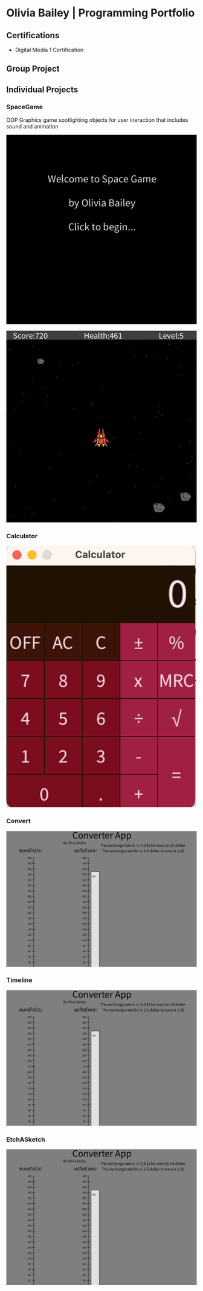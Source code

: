 # Olivia Bailey | Programming Portfolio

## Certifications
* Digital Media 1 Certification

## Group Project

## Individual Projects

### SpaceGame
OOP Graphics game spotlighting objects for user ineraction that includes sound and animation

![Spacegame Menu](https://github.com/OliviaBail/programming1/blob/main/images/SpacegameM.png?raw=true)

![Spacegame Gameplay](https://github.com/OliviaBail/programming1/blob/main/images/SpacegameG.png?raw=true)

### Calculator
![Calculator](https://github.com/OliviaBail/programming1/blob/main/images/Calculator.png?raw=true)

### Convert
![Convert](https://github.com/OliviaBail/programming1/blob/main/images/Convert.png?raw=true)

### Timeline
![Convert](https://github.com/OliviaBail/programming1/blob/main/images/Convert.png?raw=true)

### EtchASketch
![Convert](https://github.com/OliviaBail/programming1/blob/main/images/Convert.png?raw=true)
